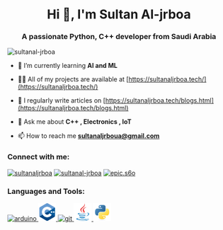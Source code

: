 <h1 align="center">Hi 👋, I'm Sultan Al-jrboa</h1>
<h3 align="center">A passionate Python, C++ developer from Saudi Arabia</h3>

<p align="left"> <img src="https://komarev.com/ghpvc/?username=sultanal-jrboa&label=Profile%20views&color=0e75b6&style=flat" alt="sultanal-jrboa" /> </p>

- 🌱 I’m currently learning **AI and ML**

- 👨‍💻 All of my projects are available at [https://sultanaljrboa.tech/](https://sultanaljrboa.tech/)

- 📝 I regularly write articles on [https://sultanaljrboa.tech/blogs.html](https://sultanaljrboa.tech/blogs.html)

- 💬 Ask me about **C++ , Electronics , IoT**

- 📫 How to reach me **sultanaljrboua@gmail.com**

<h3 align="left">Connect with me:</h3>
<p align="left">
<a href="https://twitter.com/sultanaljrboa" target="blank"><img align="center" src="https://raw.githubusercontent.com/rahuldkjain/github-profile-readme-generator/master/src/images/icons/Social/twitter.svg" alt="sultanaljrboa" height="30" width="40" /></a>
<a href="https://linkedin.com/in/sultanal-jrboa" target="blank"><img align="center" src="https://raw.githubusercontent.com/rahuldkjain/github-profile-readme-generator/master/src/images/icons/Social/linked-in-alt.svg" alt="sultanal-jrboa" height="30" width="40" /></a>
<a href="https://instagram.com/epic.s6o" target="blank"><img align="center" src="https://raw.githubusercontent.com/rahuldkjain/github-profile-readme-generator/master/src/images/icons/Social/instagram.svg" alt="epic.s6o" height="30" width="40" /></a>
</p>

<h3 align="left">Languages and Tools:</h3>
<p align="left"> <a href="https://www.arduino.cc/" target="_blank" rel="noreferrer"> <img src="https://cdn.worldvectorlogo.com/logos/arduino-1.svg" alt="arduino" width="40" height="40"/> </a> <a href="https://www.w3schools.com/cpp/" target="_blank" rel="noreferrer"> <img src="https://raw.githubusercontent.com/devicons/devicon/master/icons/cplusplus/cplusplus-original.svg" alt="cplusplus" width="40" height="40"/> </a> <a href="https://git-scm.com/" target="_blank" rel="noreferrer"> <img src="https://www.vectorlogo.zone/logos/git-scm/git-scm-icon.svg" alt="git" width="40" height="40"/> </a> <a href="https://www.java.com" target="_blank" rel="noreferrer"> <img src="https://raw.githubusercontent.com/devicons/devicon/master/icons/java/java-original.svg" alt="java" width="40" height="40"/> </a> <a href="https://www.python.org" target="_blank" rel="noreferrer"> <img src="https://raw.githubusercontent.com/devicons/devicon/master/icons/python/python-original.svg" alt="python" width="40" height="40"/> </a> </p>
